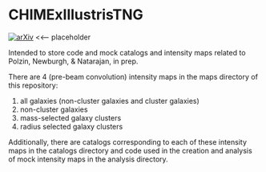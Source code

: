# CHIMExIllustrisTNG
[![arXiv](https://img.shields.io/badge/arXiv-XXXX.XXXXX-b31b1b)](https://arxiv.org/abs/XXXX.XXXXX) <<-- placeholder

Intended to store code and mock catalogs and intensity maps related to Polzin, Newburgh, & Natarajan, in prep.

There are 4 (pre-beam convolution) intensity maps in the maps directory of this repository:
1. all galaxies (non-cluster galaxies and cluster galaxies)
2. non-cluster galaxies
3. mass-selected galaxy clusters
4. radius selected galaxy clusters

Additionally, there are catalogs corresponding to each of these intensity maps in the catalogs directory and code used in the creation and analysis of mock intensity maps in the analysis directory.
